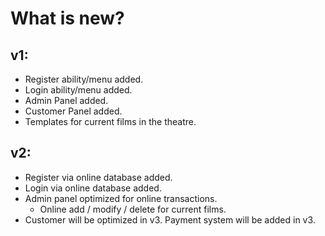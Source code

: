 # What is new?

## v1:
* Register ability/menu added.
* Login ability/menu added.
* Admin Panel added.
* Customer Panel added.
* Templates for current films in the theatre.

## v2:
* Register via online database added.
* Login via online database added.
* Admin panel optimized for online transactions.
  * Online add / modify / delete for current films.
* Customer will be optimized in v3.
Payment system will be added in v3.
